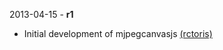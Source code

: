 2013-04-15 - **r1**
 * Initial development of mjpegcanvasjs [(rctoris)](https://github.com/rctoris/)

